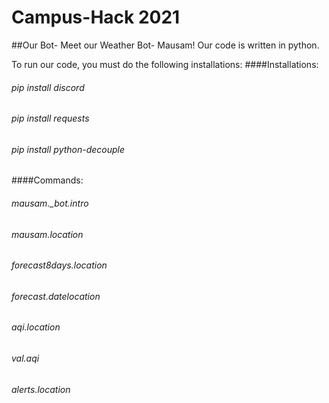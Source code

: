 # Campus-Hack 2021
##Our Bot- Meet our Weather Bot- Mausam!
Our code is written in python.

To run our code, you must do the following installations:
####Installations:
######  pip install discord
######  pip install requests
######  pip install python-decouple

####Commands:
######  mausam._bot.intro
######  mausam.location
######  forecast8days.location
######  forecast.datelocation
######  aqi.location 
######  val.aqi
######  alerts.location
